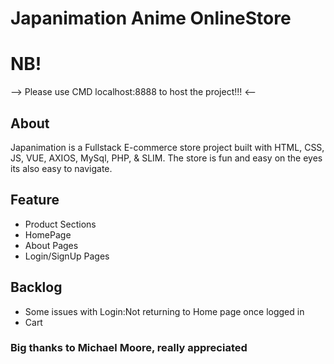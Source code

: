 <h1>Japanimation Anime OnlineStore</h1>

<h1>NB!</h1>
--> Please use CMD localhost:8888 to host the project!!! <--

<h2>About</h2>
<p>Japanimation is a Fullstack E-commerce store project built with HTML, CSS, JS, VUE, AXIOS, MySql, PHP, & SLIM. The store is fun and easy on the eyes its also easy to navigate.</p>

<h2>Feature</h2>
<ul>
<li>Product Sections</li>
<li>HomePage</li>
<li>About Pages</li>
<li>Login/SignUp Pages</li>
</ul>

<h2>Backlog</h2>
<ul>
<li>Some issues with Login:Not returning to Home page once logged in</li>
<li>Cart</li>
</ul>

<h3>Big thanks to Michael Moore, really appreciated</h3>

